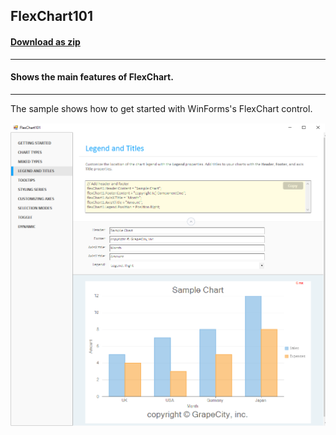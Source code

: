 ## FlexChart101
#### [Download as zip](https://grapecity.github.io/DownGit/#/home?url=https://github.com/GrapeCity/ComponentOne-WinForms-Samples/tree/master/NetFramework\FlexChart\CS\FlexChart101)
____
#### Shows the main features of FlexChart.
____
The sample shows how to get started with WinForms's FlexChart control.

![screenshot](screenshot.png)
